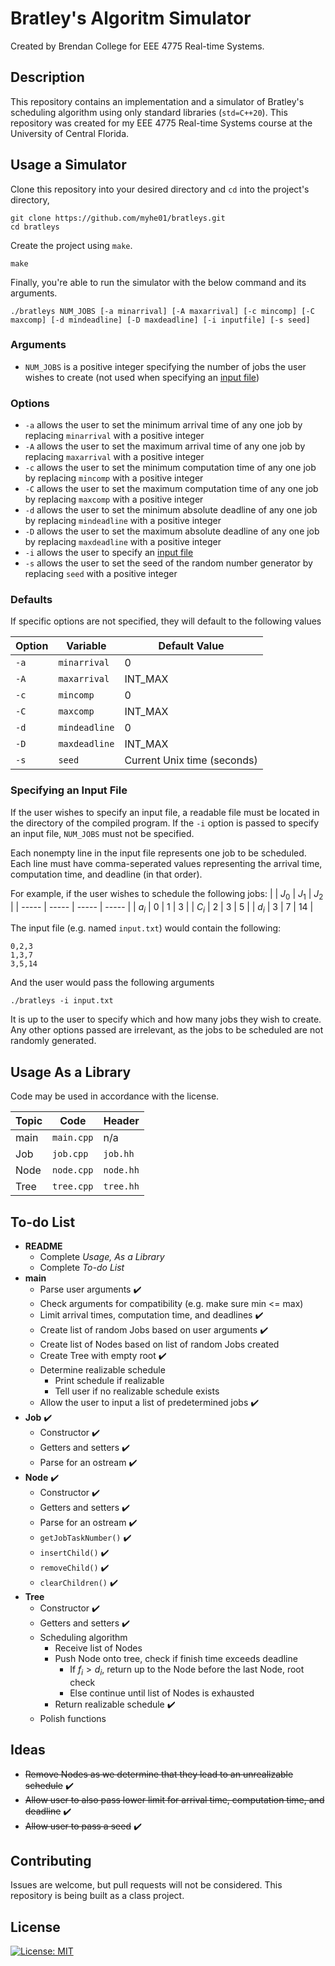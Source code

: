 # Bratley's Algoritm Simulator
Created by Brendan College for EEE 4775 Real-time Systems.

## Description
This repository contains an implementation and a simulator of Bratley's scheduling algorithm using only standard libraries (`std=C++20`). This repository was created for my EEE 4775 Real-time Systems course at the University of Central Florida.

## Usage a Simulator
Clone this repository into your desired directory and `cd` into the project's directory,

```
git clone https://github.com/myhe01/bratleys.git
cd bratleys
```

Create the project using `make`.

```
make
```

Finally, you're able to run the simulator with the below command and its arguments.

```
./bratleys NUM_JOBS [-a minarrival] [-A maxarrival] [-c mincomp] [-C maxcomp] [-d mindeadline] [-D maxdeadline] [-i inputfile] [-s seed]
```

### Arguments
- `NUM_JOBS` is a positive integer specifying the number of jobs the user wishes to create (not used when specifying an [input file](#specifying-an-input-file))

### Options
- `-a` allows the user to set the minimum arrival time of any one job by replacing `minarrival` with a positive integer
- `-A` allows the user to set the maximum arrival time of any one job by replacing `maxarrival` with a positive integer
- `-c` allows the user to set the minimum computation time of any one job by replacing `mincomp` with a positive integer
- `-C` allows the user to set the maximum computation time of any one job by replacing `maxcomp` with a positive integer
- `-d` allows the user to set the minimum absolute deadline of any one job by replacing `mindeadline` with a positive integer
- `-D` allows the user to set the maximum absolute deadline of any one job by replacing `maxdeadline` with a positive integer
- `-i` allows the user to specify an [input file](#specifying-an-input-file)
- `-s` allows the user to set the seed of the random number generator by replacing `seed` with a positive integer

### Defaults
If specific options are not specified, they will default to the following values

| Option | Variable      | Default Value               |
| -----  | ------------- | --------------------------- |
| `-a`   | `minarrival`  | 0                           |
| `-A`   | `maxarrival`  | INT_MAX                     |
| `-c`   | `mincomp`     | 0                           |
| `-C`   | `maxcomp`     | INT_MAX                     |
| `-d`   | `mindeadline` | 0                           |
| `-D`   | `maxdeadline` | INT_MAX                     |
| `-s`   | `seed`        | Current Unix time (seconds) |

### Specifying an Input File

If the user wishes to specify an input file, a readable file must be located in the directory of the compiled program. If the `-i` option is passed to specify an input file, `NUM_JOBS` must not be specified. 

Each nonempty line in the input file represents one job to be scheduled. Each line must have comma-seperated values representing the arrival time, computation time, and deadline (in that order).

For example, if the user wishes to schedule the following jobs:
|       | $J_0$ | $J_1$ | $J_2$ |
| ----- | ----- | ----- | ----- |
| $a_i$ | 0     | 1     | 3     |
| $C_i$ | 2     | 3     | 5     |
| $d_i$ | 3     | 7     | 14    |

The input file (e.g. named `input.txt`) would contain the following:
```
0,2,3
1,3,7
3,5,14
```

And the user would pass the following arguments
```
./bratleys -i input.txt
```

It is up to the user to specify which and how many jobs they wish to create. Any other options passed are irrelevant, as the jobs to be scheduled are not randomly generated.

## Usage As a Library
Code may be used in accordance with the license.

| Topic | Code        | Header    |
| ----- | ----------- | --------- |
| main  | `main.cpp`  | n/a       |
| Job   | `job.cpp`   | `job.hh`  |
| Node  | `node.cpp`  | `node.hh` |
| Tree  | `tree.cpp`  | `tree.hh` |

## To-do List
- **README**
    - Complete *Usage, As a Library*
    - Complete *To-do List*
- **main**
    - Parse user arguments :heavy_check_mark:
    - Check arguments for compatibility (e.g. make sure min <= max)
    - Limit arrival times, computation time, and deadlines :heavy_check_mark:
    - Create list of random Jobs based on user arguments :heavy_check_mark:
    - Create list of Nodes based on list of random Jobs created
    - Create Tree with empty root :heavy_check_mark:
    - Determine realizable schedule
        - Print schedule if realizable
        - Tell user if no realizable schedule exists
    - Allow the user to input a list of predetermined jobs :heavy_check_mark:
- **Job** :heavy_check_mark:
    - Constructor :heavy_check_mark:
    - Getters and setters :heavy_check_mark:
    - Parse for an ostream :heavy_check_mark:
- **Node** :heavy_check_mark:
    - Constructor :heavy_check_mark:
    - Getters and setters :heavy_check_mark:
    - Parse for an ostream :heavy_check_mark:
    - `getJobTaskNumber()` :heavy_check_mark:
    - `insertChild()` :heavy_check_mark:
    - `removeChild()` :heavy_check_mark:
    - `clearChildren()` :heavy_check_mark:
- **Tree**
    - Constructor :heavy_check_mark:
    - Getters and setters :heavy_check_mark:
    - Scheduling algorithm
        - Receive list of Nodes 
        - Push Node onto tree, check if finish time exceeds deadline
            - If $f_i > d_i$, return up to the Node before the last Node, root check
            - Else continue until list of Nodes is exhausted
        - Return realizable schedule :heavy_check_mark:
    - Polish functions

## Ideas
- ~~Remove Nodes as we determine that they lead to an unrealizable schedule~~ :heavy_check_mark:
- ~~Allow user to also pass lower limit for arrival time, computation time, and deadline~~ :heavy_check_mark:
- ~~Allow user to pass a seed~~ :heavy_check_mark:

## Contributing

Issues are welcome, but pull requests will not be considered. This repository is being built as a class project.

## License
[![License: MIT](https://img.shields.io/badge/License-MIT-yellow.svg)](https://opensource.org/licenses/MIT)